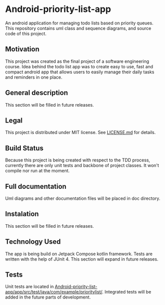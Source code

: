 # Android-priority-list-app
An android application for managing todo lists based on priority queues. This repository contains uml class and sequence diagrams, and
source code of this project.

## Motivation
This project was created as the final project of a software engineering course. Idea behind the todo list app was to create easy to use, fast and compact android app that allows users to easily manage their daily tasks and reminders in one place.

## General description
This section will be filled in future releases.

## Legal
This project is distributed under MIT license. See [LICENSE.md](https://github.com/Dzem-z/Android-priority-list-app/blob/master/LICENSE.md "LICENSE.md") for details.

## Build Status
Because this project is being created with respect to the TDD process, currently there are only unit tests and backbone of project classes. It won't compile nor run at the moment.

## Full documentation
Uml diagrams and other documentation files will be placed in doc directory.

## Instalation
This section will be filled in future releases.

## Technology Used
The app is being build on Jetpack Compose kotlin framework. Tests are written with the help of JUnit 4. This section will expand in future releases.

## Tests
Unit tests are located in [Android-priority-list-app/app/src/test/java/com/example/prioritylist/](https://github.com/Dzem-z/Android-priority-list-app/tree/master/app/src/test/java/com/example/prioritylist). Integrated tests will be added in the future parts of development.
